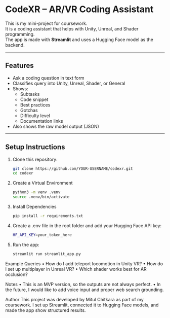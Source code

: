 # CodeXR – AR/VR Coding Assistant

This is my mini-project for coursework.  
It is a coding assistant that helps with Unity, Unreal, and Shader programming.  
The app is made with **Streamlit** and uses a Hugging Face model as the backend.

---

## Features
- Ask a coding question in text form
- Classifies query into Unity, Unreal, Shader, or General
- Shows:
  - Subtasks
  - Code snippet
  - Best practices
  - Gotchas
  - Difficulty level
  - Documentation links
- Also shows the raw model output (JSON)

---

## Setup Instructions

1. Clone this repository:
   ```bash
   git clone https://github.com/YOUR-USERNAME/codexr.git
   cd codexr
   ```

2. Create a Virtual Environment
   ```bash
   python3 -m venv .venv
   source .venv/bin/activate
   ```

3. Install Dependencies
   ```bash
   pip install -r requirements.txt
   ```      

4. Create a .env file in the root folder and add your Hugging Face API key:
   ```bash
   HF_API_KEY=your_token_here
   ```

5. Run the app:
   ```bash
   streamlit run streamlit_app.py
   ``` 


Example Queries
	•	How do I add teleport locomotion in Unity VR?
	•	How do I set up multiplayer in Unreal VR?
	•	Which shader works best for AR occlusion?


Notes
	•	This is an MVP version, so the outputs are not always perfect.
	•	In the future, I would like to add voice input and proper web search grounding.


Author
This project was developed by Mitul Chitkara as part of my coursework.
I set up Streamlit, connected it to Hugging Face models, and made the app show structured results.
